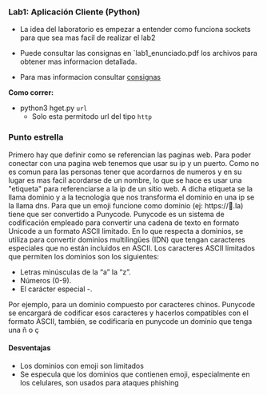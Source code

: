 ### Lab1: Aplicación Cliente (Python)

- La idea del laboratorio es empezar a entender como funciona sockets para que sea mas facil de realizar el lab2

- Puede consultar las consignas en `lab1_enunciado.pdf los archivos para obtener mas informacion detallada. 

- Para mas informacion consultar [consignas](lab1-enunciado.pdf)

**Como correr:**
- python3 hget.py `url`
    - Solo esta permitodo url del tipo `http`

### Punto estrella
Primero hay que definir como se referencian las paginas web. Para poder conectar con una pagina web tenemos que usar su ip y un puerto. Como no es comun para las personas tener que acordarnos de numeros y en su lugar es mas facil acordarse de un nombre, lo que se hace es usar una "etiqueta" para referenciarse a la ip de un sitio web. A dicha etiqueta se la llama dominio y a la tecnologia que nos transforma el dominio en una ip se la llama dns.
Para que un emoji funcione como dominio (ej: https://💩.la) tiene que ser convertido a Punycode.   Punycode es un sistema de codificación empleado para convertir una cadena de texto en formato  Unicode a un formato ASCII limitado. En lo que respecta a dominios, se utiliza para convertir dominios multilingües (IDN) que tengan caracteres especiales que no están incluidos en ASCII.
Los caracteres ASCII limitados que permiten los dominios son los siguientes:
-   Letras minúsculas de la “a” la “z”.
-   Números (0-9).
-   El carácter especial -.

Por ejemplo, para un dominio compuesto por caracteres chinos.  Punycode se encargará de codificar esos caracteres y hacerlos compatibles con el formato ASCII, también, se codificaría en punycode un dominio que tenga una ñ o ç


#### Desventajas 

- Los dominios con emoji son limitados
- Se especula que los dominios que contienen emoji, especialmente en los celulares, son usados para ataques phishing

